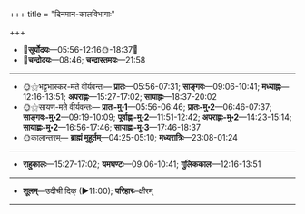 +++
title = "दिनमान-कालविभागाः"

+++
- 🌅**सूर्योदयः**—05:56-12:16🌞️-18:37🌇  
- 🌛**चन्द्रोदयः**—08:46; **चन्द्रास्तमयः**—21:58  
___________________
- 🌞⚝भट्टभास्कर-मते वीर्यवन्तः— **प्रातः**—05:56-07:31; **साङ्गवः**—09:06-10:41; **मध्याह्नः**—12:16-13:51; **अपराह्णः**—15:27-17:02; **सायाह्नः**—18:37-20:02  
- 🌞⚝सायण-मते वीर्यवन्तः— **प्रातः-मु॰1**—05:56-06:46; **प्रातः-मु॰2**—06:46-07:37; **साङ्गवः-मु॰2**—09:19-10:09; **पूर्वाह्णः-मु॰2**—11:51-12:42; **अपराह्णः-मु॰2**—14:23-15:14; **सायाह्णः-मु॰2**—16:56-17:46; **सायाह्णः-मु॰3**—17:46-18:37  
- 🌞कालान्तरम्— **ब्राह्मं मुहूर्तम्**—04:25-05:10; **मध्यरात्रिः**—23:08-01:24  
___________________
- **राहुकालः**—15:27-17:02; **यमघण्टः**—09:06-10:41; **गुलिककालः**—12:16-13:51  
___________________
- **शूलम्**—उदीची दिक् (►11:00); **परिहारः**–क्षीरम्  
___________________
